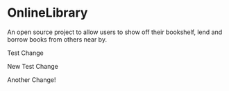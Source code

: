 # OnlineLibrary
An open source project to allow users to show off their bookshelf, lend and borrow books from others near by. 

Test Change

New Test Change

Another Change!
